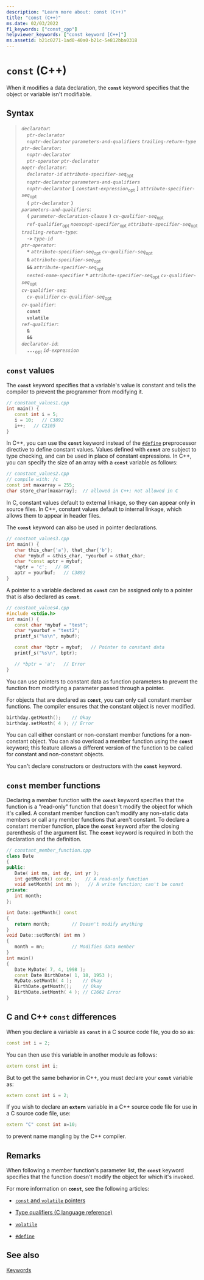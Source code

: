 ```yaml
---
description: "Learn more about: const (C++)"
title: "const (C++)"
ms.date: 02/03/2022
f1_keywords: ["const_cpp"]
helpviewer_keywords: ["const keyword [C++]"]
ms.assetid: b21c0271-1ad0-40a0-b21c-5e812bba0318
---
```

# `const` (C++)

When it modifies a data declaration, the **`const`** keyword specifies that the object or variable isn't modifiable.

## Syntax

> *`declarator`*:\
> &emsp;*`ptr-declarator`*\
> &emsp;*`noptr-declarator`* *`parameters-and-qualifiers`* *`trailing-return-type`*\
> *`ptr-declarator`*:\
> &emsp;*`noptr-declarator`*\
> &emsp;*`ptr-operator`* *`ptr-declarator`*\
> *`noptr-declarator`*:\
> &emsp;*`declarator-id`* *`attribute-specifier-seq`*<sub>opt</sub>\
> &emsp;*`noptr-declarator`* *`parameters-and-qualifiers`*\
> &emsp;*`noptr-declarator`* **`[`** *`constant-expression`*<sub>opt</sub> **`]`** *`attribute-specifier-seq`*<sub>opt</sub>\
> &emsp;**`(`** *`ptr-declarator`* **`)`**\
> *`parameters-and-qualifiers`*:\
> &emsp;**`(`** *`parameter-declaration-clause`* **`)`** *`cv-qualifier-seq`*<sub>opt</sub>\
> &emsp;*`ref-qualifier`*<sub>opt</sub> *`noexcept-specifier`*<sub>opt</sub> *`attribute-specifier-seq`*<sub>opt</sub>\
> *`trailing-return-type`*:\
> &emsp;**`->`** *`type-id`*\
> *`ptr-operator`*:\
> &emsp;**`*`** *`attribute-specifier-seq`*<sub>opt</sub> *`cv-qualifier-seq`*<sub>opt</sub>\
> &emsp;**`&`** *`attribute-specifier-seq`*<sub>opt</sub>\
> &emsp;**`&&`** *`attribute-specifier-seq`*<sub>opt</sub>\
> &emsp;*`nested-name-specifier`* **`*`** *`attribute-specifier-seq`*<sub>opt</sub> *`cv-qualifier-seq`*<sub>opt</sub>\
> *`cv-qualifier-seq`*:\
> &emsp;*`cv-qualifier`* *`cv-qualifier-seq`*<sub>opt</sub>\
> *`cv-qualifier`*:\
> &emsp;**`const`**\
> &emsp;**`volatile`**\
> *`ref-qualifier`*:\
> &emsp;**`&`**\
> &emsp;**`&&`**\
> *`declarator-id`*:\
> &emsp;**`...`**<sub>opt</sub> *`id-expression`*

## `const` values

The **`const`** keyword specifies that a variable's value is constant and tells the compiler to prevent the programmer from modifying it.

```cpp
// constant_values1.cpp
int main() {
   const int i = 5;
   i = 10;   // C3892
   i++;   // C2105
}
```

In C++, you can use the **`const`** keyword instead of the [`#define`](../preprocessor/hash-define-directive-c-cpp.md) preprocessor directive to define constant values. Values defined with **`const`** are subject to type checking, and can be used in place of constant expressions. In C++, you can specify the size of an array with a **`const`** variable as follows:

```cpp
// constant_values2.cpp
// compile with: /c
const int maxarray = 255;
char store_char[maxarray];  // allowed in C++; not allowed in C
```

In C, constant values default to external linkage, so they can appear only in source files. In C++, constant values default to internal linkage, which allows them to appear in header files.

The **`const`** keyword can also be used in pointer declarations.

```cpp
// constant_values3.cpp
int main() {
   char this_char{'a'}, that_char{'b'};
   char *mybuf = &this_char, *yourbuf = &that_char;
   char *const aptr = mybuf;
   *aptr = 'c';   // OK
   aptr = yourbuf;   // C3892
}
```

A pointer to a variable declared as **`const`** can be assigned only to a pointer that is also declared as **`const`**.

```cpp
// constant_values4.cpp
#include <stdio.h>
int main() {
   const char *mybuf = "test";
   char *yourbuf = "test2";
   printf_s("%s\n", mybuf);

   const char *bptr = mybuf;   // Pointer to constant data
   printf_s("%s\n", bptr);

   // *bptr = 'a';   // Error
}
```

You can use pointers to constant data as function parameters to prevent the function from modifying a parameter passed through a pointer.

For objects that are declared as **`const`**, you can only call constant member functions. The compiler ensures that the constant object is never modified.

```cpp
birthday.getMonth();    // Okay
birthday.setMonth( 4 ); // Error
```

You can call either constant or non-constant member functions for a non-constant object. You can also overload a member function using the **`const`** keyword; this feature allows a different version of the function to be called for constant and non-constant objects.

You can't declare constructors or destructors with the **`const`** keyword.

## `const` member functions

Declaring a member function with the **`const`** keyword specifies that the function is a "read-only" function that doesn't modify the object for which it's called. A constant member function can't modify any non-static data members or call any member functions that aren't constant. To declare a constant member function, place the **`const`** keyword after the closing parenthesis of the argument list. The **`const`** keyword is required in both the declaration and the definition.

```cpp
// constant_member_function.cpp
class Date
{
public:
   Date( int mn, int dy, int yr );
   int getMonth() const;     // A read-only function
   void setMonth( int mn );   // A write function; can't be const
private:
   int month;
};

int Date::getMonth() const
{
   return month;        // Doesn't modify anything
}
void Date::setMonth( int mn )
{
   month = mn;          // Modifies data member
}
int main()
{
   Date MyDate( 7, 4, 1998 );
   const Date BirthDate( 1, 18, 1953 );
   MyDate.setMonth( 4 );    // Okay
   BirthDate.getMonth();    // Okay
   BirthDate.setMonth( 4 ); // C2662 Error
}
```

## C and C++ `const` differences

When you declare a variable as **`const`** in a C source code file, you do so as:

```cpp
const int i = 2;
```

You can then use this variable in another module as follows:

```cpp
extern const int i;
```

But to get the same behavior in C++, you must declare your **`const`** variable as:

```cpp
extern const int i = 2;
```

If you wish to declare an **`extern`** variable in a C++ source code file for use in a C source code file, use:

```cpp
extern "C" const int x=10;
```

to prevent name mangling by the C++ compiler.

## Remarks

When following a member function's parameter list, the **`const`** keyword specifies that the function doesn't modify the object for which it's invoked.

For more information on **`const`**, see the following articles:

- [`const` and `volatile` pointers](../cpp/const-and-volatile-pointers.md)

- [Type qualifiers (C language reference)](../c-language/type-qualifiers.md)

- [`volatile`](../cpp/volatile-cpp.md)

- [`#define`](../preprocessor/hash-define-directive-c-cpp.md)

## See also

[Keywords](../cpp/keywords-cpp.md)
